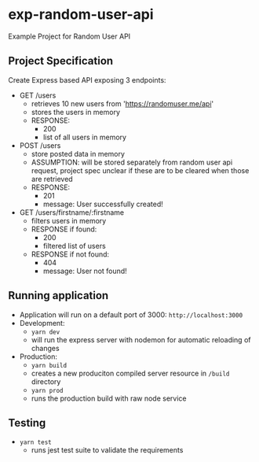 # exp-random-user-api
Example Project for Random User API

## Project Specification
Create Express based API exposing 3 endpoints:
- GET /users
	- retrieves 10 new users from 'https://randomuser.me/api'
	- stores the users in memory
	- RESPONSE:
		- 200
		- list of all users in memory
- POST /users
	- store posted data in memory
	- ASSUMPTION: will be stored separately from random user api request, project spec unclear if these are to be cleared when those are retrieved
	- RESPONSE:
		- 201
		- message: User successfully created!
- GET /users/firstname/:firstname
	- filters users in memory
	- RESPONSE if found:
		- 200
		- filtered list of users
	- RESPONSE if not found:
		- 404
		- message: User not found!

## Running application
- Application will run on a default port of 3000: `http://localhost:3000`
- Development:
	- `yarn dev`
	- will run the express server with nodemon for automatic reloading of changes
- Production:
	- `yarn build`
	- creates a new produciton compiled server resource in `/build` directory
	- `yarn prod`
	- runs the production build with raw node service

## Testing
- `yarn test`
	- runs jest test suite to validate the requirements
